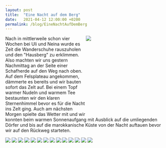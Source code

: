 ```yaml
---
layout: post
title:  "Eine Nacht auf dem Berg"
date:   2021-04-12 12:00:00 +0200
permalink: /blog/EineNachtAufDemBerg
---
```

<div style="float:right; width:250px; height:250px;">
<img src="../assets/images/EineNachtAufDemBerg/map.png">
</div>
Nach in mittlerweile schon vier Wochen bei Uli und Neina wurde es Zeit die Wanderschuhe rauszuholen und den "Hausberg" zu erklimmen. Also machten wir uns gestern Nachmittag an der Seite einer Schafherde auf den Weg nach oben. Auf dem Felsplateau angekommen, dämmerte es bereits und wir bauten sofort das Zelt auf. Bei einem Topf warmer Nudeln und warmem Tee bestaunten wir den klaren Sternenhimmel bevor es für die Nacht ins Zelt ging. Auch am nächsten Morgen spielte das Wetter mit und wir konnten beim warmen Sonnenaufgang mit Ausblick auf die umliegenden Dörfer und bis auf die marokkanische Küste von der Nacht auftauen bevor wir auf den Rückweg starteten.

![](../assets/images/EineNachtAufDemBerg/1.jpg)
![](../assets/images/EineNachtAufDemBerg/2.jpg)
![](../assets/images/EineNachtAufDemBerg/3.jpg)
![](../assets/images/EineNachtAufDemBerg/4.jpg)
![](../assets/images/EineNachtAufDemBerg/5.jpg)
![](../assets/images/EineNachtAufDemBerg/6.jpg)
![](../assets/images/EineNachtAufDemBerg/7.jpg)
![](../assets/images/EineNachtAufDemBerg/8.jpg)
![](../assets/images/EineNachtAufDemBerg/9.jpg)
![](../assets/images/EineNachtAufDemBerg/10.jpg)
![](../assets/images/EineNachtAufDemBerg/11.jpg)
![](../assets/images/EineNachtAufDemBerg/12.jpg)
![](../assets/images/EineNachtAufDemBerg/13.jpg)
![](../assets/images/EineNachtAufDemBerg/14.jpg)
